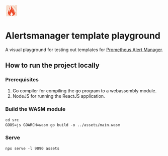 <img src="./frontend/src/logo.svg" alt="logo" width="40">

# Alertsmanager template playground

A visual playground for testing out templates for [Prometheus Alert Manager](https://github.com/prometheus/alertmanager).


## How to run the project locally

### Prerequisites
1. Go compiler for compiling the go program to a webassembly module.
1. NodeJS for running the ReactJS application.


### Build the WASM module

    cd src
    GOOS=js GOARCH=wasm go build -o ../assets/main.wasm

### Serve

    npx serve -l 9090 assets
